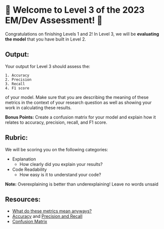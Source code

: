 # 🙌 Welcome to Level 3 of the 2023 EM/Dev Assessment! 🙌

Congratulations on finishing Levels 1 and 2! In Level 3, we will be **evaluating the model** that you have built in Level 2.

## Output:

Your output for Level 3 should assess the:

    1. Accuracy
    2. Precision 
    3. Recall
    4. F1 score

of your model. Make sure that you are describing the meaning of these metrics in the context of your research question as well as showing your work in calculating these results.

**Bonus Points:** Create a confusion matrix for your model and explain how it relates to accuracy, precision, recall, and F1 score.

## Rubric:

We will be scoring you on the following categories:
- Explanation
    - How clearly did you explain your results?
- Code Readability
    - How easy is it to understand your code?

**Note:** Overexplaining is better than underexplaining! Leave no words unsaid

## Resources:

- [What do these metrics mean anyways?](https://medium.com/analytics-vidhya/confusion-matrix-accuracy-precision-recall-f1-score-ade299cf63cd)
- [Accuracy](https://developers.google.com/machine-learning/crash-course/classification/accuracy) and [Precision and Recall](https://developers.google.com/machine-learning/crash-course/classification/precision-and-recall)
- [Confusion Matrix](https://towardsdatascience.com/understanding-confusion-matrix-a9ad42dcfd62)


